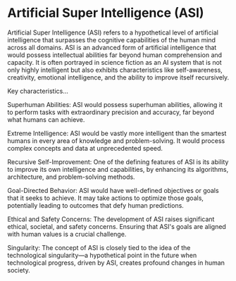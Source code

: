 # Artificial Super Intelligence (ASI)

Artificial Super Intelligence (ASI) refers to a hypothetical level of artificial intelligence that surpasses the cognitive capabilities of the human mind across all domains. ASI is an advanced form of artificial intelligence that would possess intellectual abilities far beyond human comprehension and capacity. It is often portrayed in science fiction as an AI system that is not only highly intelligent but also exhibits characteristics like self-awareness, creativity, emotional intelligence, and the ability to improve itself recursively.

Key characteristics…

Superhuman Abilities: ASI would possess superhuman abilities, allowing it to perform tasks with extraordinary precision and accuracy, far beyond what humans can achieve.

Extreme Intelligence: ASI would be vastly more intelligent than the smartest humans in every area of knowledge and problem-solving. It would process complex concepts and data at unprecedented speed.

Recursive Self-Improvement: One of the defining features of ASI is its ability to improve its own intelligence and capabilities, by enhancing its algorithms, architecture, and problem-solving methods.

Goal-Directed Behavior: ASI would have well-defined objectives or goals that it seeks to achieve. It may take actions to optimize those goals, potentially leading to outcomes that defy human predictions.

Ethical and Safety Concerns: The development of ASI raises significant ethical, societal, and safety concerns. Ensuring that ASI's goals are aligned with human values is a crucial challenge.

Singularity: The concept of ASI is closely tied to the idea of the technological singularity—a hypothetical point in the future when technological progress, driven by ASI, creates profound changes in human society.
